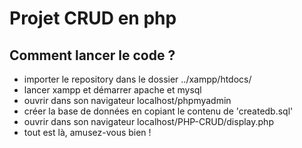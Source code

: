 # Projet CRUD en php

## Comment lancer le code ?
- importer le repository dans le dossier ../xampp/htdocs/
- lancer xampp et démarrer apache et mysql
- ouvrir dans son navigateur localhost/phpmyadmin
- créer la base de données en copiant le contenu de 'createdb.sql'
- ouvrir dans son navigateur localhost/PHP-CRUD/display.php
- tout est là, amusez-vous bien !
